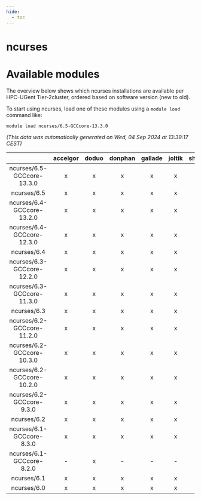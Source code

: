 ```yaml
---
hide:
  - toc
---
```


ncurses
=======

# Available modules


The overview below shows which ncurses installations are available per HPC-UGent Tier-2cluster, ordered based on software version (new to old).

To start using ncurses, load one of these modules using a `module load` command like:

```shell
module load ncurses/6.5-GCCcore-13.3.0
```

*(This data was automatically generated on Wed, 04 Sep 2024 at 13:39:17 CEST)*  

| |accelgor|doduo|donphan|gallade|joltik|shinx|skitty|
| :---: | :---: | :---: | :---: | :---: | :---: | :---: | :---: |
|ncurses/6.5-GCCcore-13.3.0|x|x|x|x|x|x|x|
|ncurses/6.5|x|x|x|x|x|x|x|
|ncurses/6.4-GCCcore-13.2.0|x|x|x|x|x|x|x|
|ncurses/6.4-GCCcore-12.3.0|x|x|x|x|x|x|x|
|ncurses/6.4|x|x|x|x|x|x|x|
|ncurses/6.3-GCCcore-12.2.0|x|x|x|x|x|x|x|
|ncurses/6.3-GCCcore-11.3.0|x|x|x|x|x|x|x|
|ncurses/6.3|x|x|x|x|x|x|x|
|ncurses/6.2-GCCcore-11.2.0|x|x|x|x|x|x|x|
|ncurses/6.2-GCCcore-10.3.0|x|x|x|x|x|-|x|
|ncurses/6.2-GCCcore-10.2.0|x|x|x|x|x|-|x|
|ncurses/6.2-GCCcore-9.3.0|x|x|x|x|x|-|x|
|ncurses/6.2|x|x|x|x|x|x|x|
|ncurses/6.1-GCCcore-8.3.0|x|x|x|x|x|-|x|
|ncurses/6.1-GCCcore-8.2.0|-|x|-|-|-|-|-|
|ncurses/6.1|x|x|x|x|x|-|x|
|ncurses/6.0|x|x|x|x|x|-|x|
